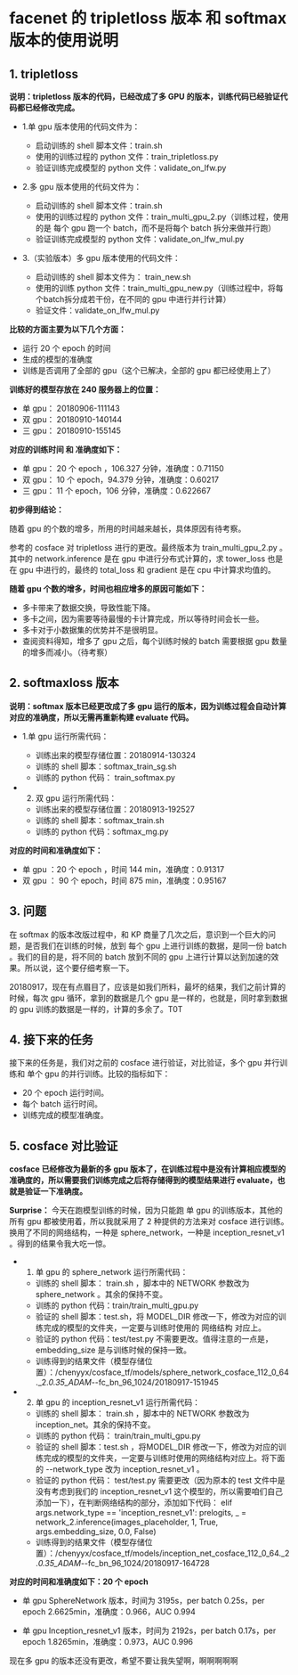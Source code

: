 # facenet 的 tripletloss 版本 和 softmax 版本的使用说明

## 1. tripletloss 

**说明：tripletloss 版本的代码，已经改成了多 GPU 的版本，训练代码已经验证代码都已经修改完成。**

 - 1.单 gpu 版本使用的代码文件为：
    - 启动训练的 shell 脚本文件：train.sh
    - 使用的训练过程的 python 文件：train_tripletloss.py
    - 验证训练完成模型的 python 文件：validate_on_lfw.py

 - 2.多 gpu 版本使用的代码文件为：
    - 启动训练的 shell 脚本文件：train.sh
    - 使用的训练过程的 python 文件：train_multi_gpu_2.py（训练过程，使用的是 每个 gpu 跑一个 batch，而不是将每个 batch 拆分来做并行跑）
    - 验证训练完成模型的 python 文件：validate_on_lfw_mul.py

 - 3.（实验版本）多 gpu 版本使用的代码文件：
    - 启动训练的 shell 脚本文件为： train_new.sh
    - 使用的训练 python 文件：train_multi_gpu_new.py（训练过程中，将每个batch拆分成若干份，在不同的 gpu 中进行并行计算）
    - 验证文件：validate_on_lfw_mul.py

**比较的方面主要为以下几个方面：**

 - 运行 20 个 epoch 的时间
 - 生成的模型的准确度
 - 训练是否调用了全部的 gpu（这个已解决，全部的 gpu 都已经使用上了）   

**训练好的模型存放在 240 服务器上的位置：**

 - 单 gpu： 20180906-111143
 - 双 gpu： 20180910-140144
 - 三 gpu： 20180910-155145

**对应的训练时间 和 准确度如下：**

 - 单 gpu： 20 个 epoch ，106.327 分钟，准确度：0.71150
 - 双 gpu： 10 个 epoch，94.379 分钟，准确度：0.60217
 - 三 gpu： 11 个 epoch，106 分钟，准确度：0.622667

**初步得到结论：**

随着 gpu 的个数的增多，所用的时间越来越长，具体原因有待考察。

参考的 cosface 对 tripletloss 进行的更改。最终版本为 train_multi_gpu_2.py 。其中的 network.inference 是在 gpu 中进行分布式计算的，求 tower_loss 也是在 gpu 中进行的，最终的 total_loss 和 gradient 是在 cpu 中计算求均值的。

**随着 gpu 个数的增多，时间也相应增多的原因可能如下：**

 - 多卡带来了数据交换，导致性能下降。
 - 多卡之间，因为需要等待最慢的卡计算完成，所以等待时间会长一些。
 - 多卡对于小数据集的优势并不是很明显。
 - 查阅资料得知，增多了 gpu 之后，每个训练时候的 batch 需要根据 gpu 数量的增多而减小。（待考察）


## 2. softmaxloss 版本

**说明：softmax 版本已经更改成了多 gpu 运行的版本，因为训练过程会自动计算对应的准确度，所以无需再重新构建 evaluate 代码。**

 - 1.单 gpu 运行所需代码：
    - 训练出来的模型存储位置：20180914-130324
    - 训练的 shell 脚本：softmax_train_sg.sh
    - 训练的 python 代码： train_softmax.py

 - 2. 双 gpu 运行所需代码：
    - 训练出来的模型存储位置：20180913-192527
    - 训练的 shell 脚本：softmax_train.sh
    - 训练的 python 代码：softmax_mg.py

**对应的时间和准确度如下：**

 - 单 gpu ：20 个 epoch ，时间 144 min，准确度：0.91317
 - 双 gpu ： 90 个 epoch，时间 875 min，准确度：0.95167

## 3. 问题

在 softmax 的版本改版过程中，和 KP 商量了几次之后，意识到一个巨大的问题，是否我们在训练的时候，放到 每个 gpu 上进行训练的数据，是同一份 batch 。我们的目的是，将不同的 batch 放到不同的 gpu 上进行计算以达到加速的效果。所以说，这个要仔细考察一下。

20180917，现在有点眉目了，应该是如我们所料，最坏的结果，我们之前计算的时候，每次 gpu 循环，拿到的数据是几个 gpu 是一样的，也就是，同时拿到数据的 gpu 训练的数据是一样的，计算的多余了。T0T

## 4. 接下来的任务

接下来的任务是，我们对之前的 cosface 进行验证，对比验证，多个 gpu 并行训练和 单个 gpu 的并行训练。比较的指标如下：

 - 20 个 epoch 运行时间。
 - 每个 batch 运行时间。
 - 训练完成的模型准确度。


## 5. cosface 对比验证

**cosface 已经修改为最新的多 gpu 版本了，在训练过程中是没有计算相应模型的准确度的，所以需要我们训练完成之后将存储得到的模型结果进行 evaluate，也就是验证一下准确度。**

**Surprise：** 今天在跑模型训练的时候，因为只能跑 单 gpu 的训练版本，其他的所有 gpu 都被使用着，所以我就采用了 2 种提供的方法来对 cosface 进行训练。换用了不同的网络结构，一种是 sphere_network，一种是 inception_resnet_v1 。得到的结果令我大吃一惊。

 - 1. 单 gpu 的 sphere_network 运行所需代码：
    - 训练的 shell 脚本： train.sh ，脚本中的 NETWORK 参数改为 sphere_network 。其余的保持不变。
    - 训练的 python 代码：train/train_multi_gpu.py
    - 验证的 shell 脚本：test.sh，将 MODEL_DIR 修改一下，修改为对应的训练完成的模型的文件夹，一定要与训练时使用的 网络结构 对应上。
    - 验证的 python 代码：test/test.py 不需要更改。值得注意的一点是，embedding_size 是与训练时候的保持一致。
    - 训练得到的结果文件（模型存储位置）：/chenyyx/cosface_tf/models/sphere_network_cosface_112_0_64._2._0.35_ADAM_--fc_bn_96_1024/20180917-151945

 - 2. 单 gpu 的 inception_resnet_v1 运行所需代码：
    - 训练的 shell 脚本： train.sh ，脚本中的 NETWORK 参数改为 inception_net。其余的保持不变。
    - 训练的 python 代码： train/train_multi_gpu.py
    - 验证的 shell 脚本：test.sh ，将MODEL_DIR 修改一下，修改为对应的训练完成的模型的文件夹，一定要与训练时使用的网络结构对应上。将下面的 --network_type 改为 inception_resnet_v1 。
    - 验证的 python 代码： test/test.py 需要更改（因为原本的 test 文件中是没有考虑到我们的 inception_resnet_v1 这个模型的，所以需要咱们自己添加一下），在判断网络结构的部分，添加如下代码：
    elif args.network_type == 'inception_resnet_v1':
                prelogits, _ = network_2.inference(images_placeholder, 1, True, args.embedding_size, 0.0, False)
    - 训练得到的结果文件（模型存储位置）：/chenyyx/cosface_tf/models/inception_net_cosface_112_0_64._2._0.35_ADAM_--fc_bn_96_1024/20180917-164728



**对应的时间和准确度如下：20 个 epoch**

 - 单 gpu SphereNetwork 版本，时间为 3195s，per batch 0.25s，per epoch 2.6625min，准确度：0.966，AUC 0.994

 - 单 gpu Inception_resnet_v1 版本，时间为 2192s，per batch 0.17s，per epoch 1.8265min，准确度：0.973，AUC 0.996

现在多 gpu 的版本还没有更改，希望不要让我失望啊，啊啊啊啊啊